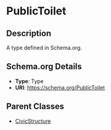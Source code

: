# PublicToilet

## Description
A type defined in Schema.org.

## Schema.org Details
- **Type**: Type
- **URI**: https://schema.org/PublicToilet

## Parent Classes
- [CivicStructure](../CivicStructure.md)

